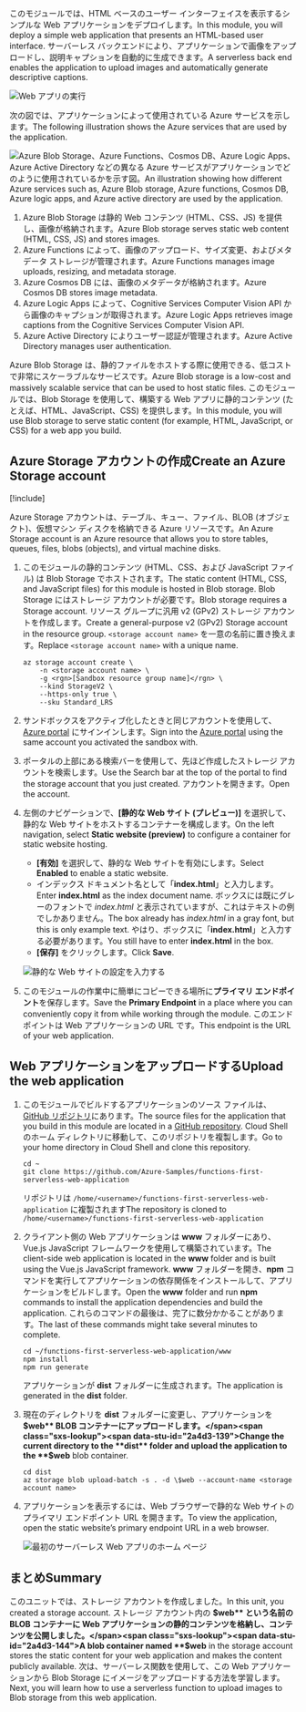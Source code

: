 <span data-ttu-id="2a4d3-101">このモジュールでは、HTML ベースのユーザー インターフェイスを表示するシンプルな Web アプリケーションをデプロイします。</span><span class="sxs-lookup"><span data-stu-id="2a4d3-101">In this module, you will deploy a simple web application that presents an HTML-based user interface.</span></span> <span data-ttu-id="2a4d3-102">サーバーレス バックエンドにより、アプリケーションで画像をアップロードし、説明キャプションを自動的に生成できます。</span><span class="sxs-lookup"><span data-stu-id="2a4d3-102">A serverless back end enables the application to upload images and automatically generate descriptive captions.</span></span>

![Web アプリの実行](../media/0-app-screenshot-finished.png)

<span data-ttu-id="2a4d3-104">次の図では、アプリケーションによって使用されている Azure サービスを示します。</span><span class="sxs-lookup"><span data-stu-id="2a4d3-104">The following illustration shows the Azure services that are used by the application.</span></span>

![<span data-ttu-id="2a4d3-105">Azure Blob Storage、Azure Functions、Cosmos DB、Azure Logic Apps、Azure Active Directory などの異なる Azure サービスがアプリケーションでどのように使用されているかを示す図。</span><span class="sxs-lookup"><span data-stu-id="2a4d3-105">An illustration showing how different Azure services such as, Azure Blob storage, Azure functions, Cosmos DB, Azure logic apps, and Azure active directory are used by the application.</span></span> ](../media/0-architecture.jpg)

1. <span data-ttu-id="2a4d3-106">Azure Blob Storage は静的 Web コンテンツ (HTML、CSS、JS) を提供し、画像が格納されます。</span><span class="sxs-lookup"><span data-stu-id="2a4d3-106">Azure Blob storage serves static web content (HTML, CSS, JS) and stores images.</span></span>
2. <span data-ttu-id="2a4d3-107">Azure Functions によって、画像のアップロード、サイズ変更、およびメタデータ ストレージが管理されます。</span><span class="sxs-lookup"><span data-stu-id="2a4d3-107">Azure Functions manages image uploads, resizing, and metadata storage.</span></span>
3. <span data-ttu-id="2a4d3-108">Azure Cosmos DB には、画像のメタデータが格納されます。</span><span class="sxs-lookup"><span data-stu-id="2a4d3-108">Azure Cosmos DB stores image metadata.</span></span>
4. <span data-ttu-id="2a4d3-109">Azure Logic Apps によって、Cognitive Services Computer Vision API から画像のキャプションが取得されます。</span><span class="sxs-lookup"><span data-stu-id="2a4d3-109">Azure Logic Apps retrieves image captions from the Cognitive Services Computer Vision API.</span></span>
5. <span data-ttu-id="2a4d3-110">Azure Active Directory によりユーザー認証が管理されます。</span><span class="sxs-lookup"><span data-stu-id="2a4d3-110">Azure Active Directory manages user authentication.</span></span>

<span data-ttu-id="2a4d3-111">Azure Blob Storage は、静的ファイルをホストする際に使用できる、低コストで非常にスケーラブルなサービスです。</span><span class="sxs-lookup"><span data-stu-id="2a4d3-111">Azure Blob storage is a low-cost and massively scalable service that can be used to host static files.</span></span> <span data-ttu-id="2a4d3-112">このモジュールでは、Blob Storage を使用して、構築する Web アプリに静的コンテンツ (たとえば、HTML、JavaScript、CSS) を提供します。</span><span class="sxs-lookup"><span data-stu-id="2a4d3-112">In this module, you will use Blob storage to serve static content (for example, HTML, JavaScript, or CSS) for a web app you build.</span></span>

## <a name="create-an-azure-storage-account"></a><span data-ttu-id="2a4d3-113">Azure Storage アカウントの作成</span><span class="sxs-lookup"><span data-stu-id="2a4d3-113">Create an Azure Storage account</span></span>

[!include[](../../../includes/azure-sandbox-activate.md)]

<span data-ttu-id="2a4d3-114">Azure Storage アカウントは、テーブル、キュー、ファイル、BLOB (オブジェクト)、仮想マシン ディスクを格納できる Azure リソースです。</span><span class="sxs-lookup"><span data-stu-id="2a4d3-114">An Azure Storage account is an Azure resource that allows you to store tables, queues, files, blobs (objects), and virtual machine disks.</span></span>

1. <span data-ttu-id="2a4d3-115">このモジュールの静的コンテンツ (HTML、CSS、および JavaScript ファイル) は Blob Storage でホストされます。</span><span class="sxs-lookup"><span data-stu-id="2a4d3-115">The static content (HTML, CSS, and JavaScript files) for this module is hosted in Blob storage.</span></span> <span data-ttu-id="2a4d3-116">Blob Storage にはストレージ アカウントが必要です。</span><span class="sxs-lookup"><span data-stu-id="2a4d3-116">Blob storage requires a Storage account.</span></span> <span data-ttu-id="2a4d3-117">リソース グループに汎用 v2 (GPv2) ストレージ アカウントを作成します。</span><span class="sxs-lookup"><span data-stu-id="2a4d3-117">Create a general-purpose v2 (GPv2) Storage account in the resource group.</span></span> <span data-ttu-id="2a4d3-118">`<storage account name>` を一意の名前に置き換えます。</span><span class="sxs-lookup"><span data-stu-id="2a4d3-118">Replace `<storage account name>` with a unique name.</span></span>

    ```azurecli
    az storage account create \
        -n <storage account name> \
        -g <rgn>[Sandbox resource group name]</rgn> \
        --kind StorageV2 \
        --https-only true \
        --sku Standard_LRS
    ```
    
1. <span data-ttu-id="2a4d3-119">サンドボックスをアクティブ化したときと同じアカウントを使用して、[Azure portal](https://portal.azure.com/triplecrownlabs.onmicrosoft.com?azure-portal=true) にサインインします。</span><span class="sxs-lookup"><span data-stu-id="2a4d3-119">Sign into the [Azure portal](https://portal.azure.com/triplecrownlabs.onmicrosoft.com?azure-portal=true) using the same account you activated the sandbox with.</span></span>

1. <span data-ttu-id="2a4d3-120">ポータルの上部にある検索バーを使用して、先ほど作成したストレージ アカウントを検索します。</span><span class="sxs-lookup"><span data-stu-id="2a4d3-120">Use the Search bar at the top of the portal to find the storage account that you just created.</span></span> <span data-ttu-id="2a4d3-121">アカウントを開きます。</span><span class="sxs-lookup"><span data-stu-id="2a4d3-121">Open the account.</span></span>

1. <span data-ttu-id="2a4d3-122">左側のナビゲーションで、**[静的な Web サイト (プレビュー)]** を選択して、静的な Web サイトをホストするコンテナーを構成します。</span><span class="sxs-lookup"><span data-stu-id="2a4d3-122">On the left navigation, select **Static website (preview)** to configure a container for static website hosting.</span></span>
    - <span data-ttu-id="2a4d3-123">**[有効]** を選択して、静的な Web サイトを有効にします。</span><span class="sxs-lookup"><span data-stu-id="2a4d3-123">Select **Enabled** to enable a static website.</span></span>
    - <span data-ttu-id="2a4d3-124">インデックス ドキュメント名として「**index.html**」と入力します。</span><span class="sxs-lookup"><span data-stu-id="2a4d3-124">Enter **index.html** as the index document name.</span></span> <span data-ttu-id="2a4d3-125">ボックスには既にグレーのフォントで *index.html* と表示されていますが、これはテキストの例でしかありません。</span><span class="sxs-lookup"><span data-stu-id="2a4d3-125">The box already has *index.html* in a gray font, but this is only example text.</span></span> <span data-ttu-id="2a4d3-126">やはり、ボックスに「**index.html**」と入力する必要があります。</span><span class="sxs-lookup"><span data-stu-id="2a4d3-126">You still have to enter **index.html** in the box.</span></span>
    - <span data-ttu-id="2a4d3-127">**[保存]** をクリックします。</span><span class="sxs-lookup"><span data-stu-id="2a4d3-127">Click **Save**.</span></span>
    
    ![静的な Web サイトの設定を入力する](../media/1-storage-static-website.png)

1. <span data-ttu-id="2a4d3-129">このモジュールの作業中に簡単にコピーできる場所に**プライマリ エンドポイント**を保存します。</span><span class="sxs-lookup"><span data-stu-id="2a4d3-129">Save the **Primary Endpoint** in a place where you can conveniently copy it from while working through the module.</span></span> <span data-ttu-id="2a4d3-130">このエンドポイントは Web アプリケーションの URL です。</span><span class="sxs-lookup"><span data-stu-id="2a4d3-130">This endpoint is the URL of your web application.</span></span>

## <a name="upload-the-web-application"></a><span data-ttu-id="2a4d3-131">Web アプリケーションをアップロードする</span><span class="sxs-lookup"><span data-stu-id="2a4d3-131">Upload the web application</span></span>

1. <span data-ttu-id="2a4d3-132">このモジュールでビルドするアプリケーションのソース ファイルは、[GitHub リポジトリ](https://github.com/Azure-Samples/functions-first-serverless-web-application)にあります。</span><span class="sxs-lookup"><span data-stu-id="2a4d3-132">The source files for the application that you build in this module are located in a [GitHub repository](https://github.com/Azure-Samples/functions-first-serverless-web-application).</span></span> <span data-ttu-id="2a4d3-133">Cloud Shell のホーム ディレクトリに移動して、このリポジトリを複製します。</span><span class="sxs-lookup"><span data-stu-id="2a4d3-133">Go to your home directory in Cloud Shell and clone this repository.</span></span>

    ```azurecli
    cd ~
    git clone https://github.com/Azure-Samples/functions-first-serverless-web-application
    ```

    <span data-ttu-id="2a4d3-134">リポジトリは `/home/<username>/functions-first-serverless-web-application` に複製されます</span><span class="sxs-lookup"><span data-stu-id="2a4d3-134">The repository is cloned to `/home/<username>/functions-first-serverless-web-application`</span></span>

1. <span data-ttu-id="2a4d3-135">クライアント側の Web アプリケーションは **www** フォルダーにあり、Vue.js JavaScript フレームワークを使用して構築されています。</span><span class="sxs-lookup"><span data-stu-id="2a4d3-135">The client-side web application is located in the **www** folder and is built using the Vue.js JavaScript framework.</span></span> <span data-ttu-id="2a4d3-136">**www** フォルダーを開き、**npm** コマンドを実行してアプリケーションの依存関係をインストールして、アプリケーションをビルドします。</span><span class="sxs-lookup"><span data-stu-id="2a4d3-136">Open the **www** folder and run **npm** commands to install the application dependencies and build the application.</span></span> <span data-ttu-id="2a4d3-137">これらのコマンドの最後は、完了に数分かかることがあります。</span><span class="sxs-lookup"><span data-stu-id="2a4d3-137">The last of these commands might take several minutes to complete.</span></span>

    ```azurecli
    cd ~/functions-first-serverless-web-application/www
    npm install
    npm run generate
    ```

    <span data-ttu-id="2a4d3-138">アプリケーションが **dist** フォルダーに生成されます。</span><span class="sxs-lookup"><span data-stu-id="2a4d3-138">The application is generated in the **dist** folder.</span></span>

1. <span data-ttu-id="2a4d3-139">現在のディレクトリを **dist** フォルダーに変更し、アプリケーションを **$web** BLOB コンテナーにアップロードします。</span><span class="sxs-lookup"><span data-stu-id="2a4d3-139">Change the current directory to the **dist** folder and upload the application to the **$web** blob container.</span></span>

    ```azurecli
    cd dist
    az storage blob upload-batch -s . -d \$web --account-name <storage account name>
    ```

1. <span data-ttu-id="2a4d3-140">アプリケーションを表示するには、Web ブラウザーで静的な Web サイトのプライマリ エンドポイント URL を開きます。</span><span class="sxs-lookup"><span data-stu-id="2a4d3-140">To view the application, open the static website’s primary endpoint URL in a web browser.</span></span>

    ![最初のサーバーレス Web アプリのホーム ページ](../media/1-app-screenshot-new.png)


## <a name="summary"></a><span data-ttu-id="2a4d3-142">まとめ</span><span class="sxs-lookup"><span data-stu-id="2a4d3-142">Summary</span></span>

<span data-ttu-id="2a4d3-143">このユニットでは、ストレージ アカウントを作成しました。</span><span class="sxs-lookup"><span data-stu-id="2a4d3-143">In this unit, you created a storage account.</span></span> <span data-ttu-id="2a4d3-144">ストレージ アカウント内の **$web** という名前の BLOB コンテナーに Web アプリケーションの静的コンテンツを格納し、コンテンツを公開しました。</span><span class="sxs-lookup"><span data-stu-id="2a4d3-144">A blob container named **$web** in the storage account stores the static content for your web application and makes the content publicly available.</span></span> <span data-ttu-id="2a4d3-145">次は、サーバーレス関数を使用して、この Web アプリケーションから Blob Storage にイメージをアップロードする方法を学習します。</span><span class="sxs-lookup"><span data-stu-id="2a4d3-145">Next, you will learn how to use a serverless function to upload images to Blob storage from this web application.</span></span>